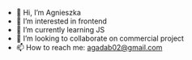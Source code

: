 - 👋 Hi, I’m Agnieszka
- 👀 I’m interested in frontend
- 🌱 I’m currently learning JS
- 💞️ I’m looking to collaborate on commercial project
- 📫 How to reach me: agadab02@gmail.com

<!---
AgaDab02/AgaDab02 is a ✨ special ✨ repository because its `README.md` (this file) appears on your GitHub profile.
You can click the Preview link to take a look at your changes.
--->

